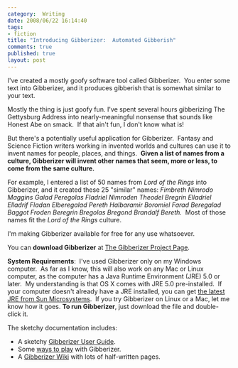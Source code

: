 ```yaml
--- 
category:  Writing
date: 2008/06/22 16:14:40
tags: 
- fiction
title: "Introducing Gibberizer:  Automated Gibberish"
comments: true
published: true
layout: post
---
```


I've created a mostly goofy software tool called Gibberizer.  You enter some text into Gibberizer, and it produces gibberish that is somewhat similar to your text.

Mostly the thing is just goofy fun. I've spent several hours gibberizing The Gettysburg Address into nearly-meaningful nonsense that sounds like Honest Abe on smack.  If that ain't fun, I don't know what is!

But there's a potentially useful application for Gibberizer.  Fantasy and Science Fiction writers working in invented worlds and cultures can use it to invent names for people, places, and things.  <strong>Given a list of names from a culture, Gibberizer will invent other names that seem, more or less, to come from the same culture.</strong>

For example, I entered a list of 50 names from <em>Lord of the Rings</em> into Gibberizer, and it created these 25 "similar" names:  <em>Fimbreth Nimrodo Maggins Galad Peregolas Fladriel Nimroden Theodel Bregrin Elladriel Elladrif Fladan Elberegalad Pereth Halbaramir Boromiel Farad Beregalad Baggot Froden Beregrin Bregolas Bregond Brandalf Bereth.</em>   Most of those names fit the <em>Lord of the Rings</em> culture.

I'm making Gibberizer available for free for any use whatsoever.

You can <strong>download Gibberizer</strong> at <a href="http://code.google.com/p/gibberizer/">The Gibberizer Project Page</a>.<a href="http://code.google.com/p/gibberizer/"></a>

<strong>System Requirements</strong>:  I've used Gibberizer only on my Windows computer.  As far as I know, this will also work on any Mac or Linux computer, as the computer has a Java Runtime Environment (JRE) 5.0 or later.  My understanding is that OS X comes with JRE 5.0 pre-installed.  If your computer doesn't already have a JRE installed, you can get <a href="http://www.java.com/en/download/index.jsp">the latest JRE from Sun Microsystems</a>.  If you try Gibberizer on Linux or a Mac, let me know how it goes.
<strong>To run Gibberizer</strong>, just download the file and double-click it.

The sketchy documentation includes:
<ul>
	<li>A sketchy <a href="http://code.google.com/p/gibberizer/wiki/GibberizerUserGuide">Gibberizer User Guide</a>.</li>
	<li>Some <a href="http://code.google.com/p/gibberizer/wiki/WaysToPlay">ways to play</a> with Gibberizer.</li>
	<li>A <a href="http://code.google.com/p/gibberizer/w/list">Gibberizer Wiki</a> with lots of half-written pages.</li>
</ul>
